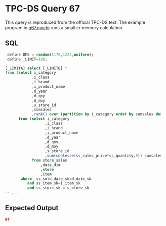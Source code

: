 # TPC-DS Query 67

This query is reproduced from the official TPC-DS text. The example program in [q67.mochi](./q67.mochi) runs a small in-memory calculation.

## SQL
```sql
 define DMS = random(1176,1224,uniform);
 define _LIMIT=100;

[_LIMITA] select [_LIMITB] *
from (select i_category
            ,i_class
            ,i_brand
            ,i_product_name
            ,d_year
            ,d_qoy
            ,d_moy
            ,s_store_id
            ,sumsales
            ,rank() over (partition by i_category order by sumsales desc) rk
      from (select i_category
                  ,i_class
                  ,i_brand
                  ,i_product_name
                  ,d_year
                  ,d_qoy
                  ,d_moy
                  ,s_store_id
                  ,sum(coalesce(ss_sales_price*ss_quantity,0)) sumsales
            from store_sales
                ,date_dim
                ,store
                ,item
       where  ss_sold_date_sk=d_date_sk
          and ss_item_sk=i_item_sk
          and ss_store_sk = s_store_sk
-- ...
```

## Expected Output
```json
67
```
